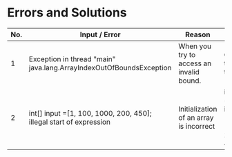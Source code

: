# Errors and Solutions
|No.|Input / Error| Reason| Solution |
|---|---|----|----|
|1| Exception in thread "main" java.lang.ArrayIndexOutOfBoundsException | When you try to access an invalid bound.| Correcting the size of the index.|
|2| int[] input =[1, 100, 1000, 200, 450]; <br>  illegal start of expression |Initialization of an array is incorrect | int[] input = new int[]{1, 100, 1000, 200, 450};|
